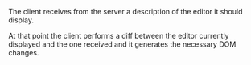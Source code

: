 The client receives from the server a description of the editor it should display.

At that point the client performs a diff between the editor currently displayed and the one received and it
generates the necessary DOM changes. 